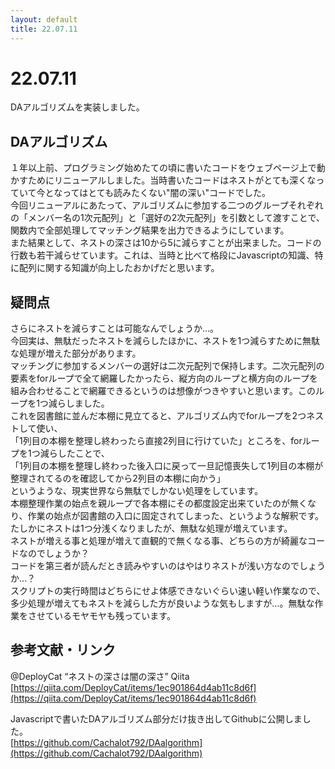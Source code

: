 ```yaml
---
layout: default
title: 22.07.11
---
```


# 22.07.11
DAアルゴリズムを実装しました。  

## DAアルゴリズム
１年以上前、プログラミング始めたての頃に書いたコードをウェブページ上で動かすためにリニューアルしました。当時書いたコードはネストがとても深くなっていて今となってはとても読みたくない"闇の深い"コードでした。  
今回リニューアルにあたって、アルゴリズムに参加する二つのグループそれぞれの「メンバー名の1次元配列」と「選好の2次元配列」を引数として渡すことで、関数内で全部処理してマッチング結果を出力できるようにしています。  
また結果として、ネストの深さは10から5に減らすことが出来ました。コードの行数も若干減らせています。これは、当時と比べて格段にJavascriptの知識、特に配列に関する知識が向上したおかげだと思います。  

## 疑問点
さらにネストを減らすことは可能なんでしょうか…。  
今回実は、無駄だったネストを減らしたほかに、ネストを1つ減らすために無駄な処理が増えた部分があります。  
マッチングに参加するメンバーの選好は二次元配列で保持します。二次元配列の要素をforループで全て網羅したかったら、縦方向のループと横方向のループを組み合わせることで網羅できるというのは想像がつきやすいと思います。このループを1つ減らしました。  
これを図書館に並んだ本棚に見立てると、アルゴリズム内でforループを2つネストして使い、  
「1列目の本棚を整理し終わったら直接2列目に行けていた」ところを、forループを1つ減らしたことで、  
「1列目の本棚を整理し終わった後入口に戻って一旦記憶喪失して1列目の本棚が整理されてるのを確認してから2列目の本棚に向かう」  
というような、現実世界なら無駄でしかない処理をしています。  
本棚整理作業の始点を親ループで各本棚にその都度設定出来ていたのが無くなり、作業の始点が図書館の入口に固定されてしまった、というような解釈です。  
たしかにネストは1つ分浅くなりましたが、無駄な処理が増えています。  
ネストが増える事と処理が増えて直観的で無くなる事、どちらの方が綺麗なコードなのでしょうか？  
コードを第三者が読んだとき読みやすいのはやはりネストが浅い方なのでしょうか…？  
スクリプトの実行時間はどちらにせよ体感できないぐらい速い軽い作業なので、多少処理が増えてもネストを減らした方が良いような気もしますが…。無駄な作業をさせているモヤモヤも残っています。  

## 参考文献・リンク
@DeployCat “ネストの深さは闇の深さ” Qiita  
[https://qiita.com/DeployCat/items/1ec901864d4ab11c8d6f](https://qiita.com/DeployCat/items/1ec901864d4ab11c8d6f)  


Javascriptで書いたDAアルゴリズム部分だけ抜き出してGithubに公開しました。  
[https://github.com/Cachalot792/DAalgorithm](https://github.com/Cachalot792/DAalgorithm)  